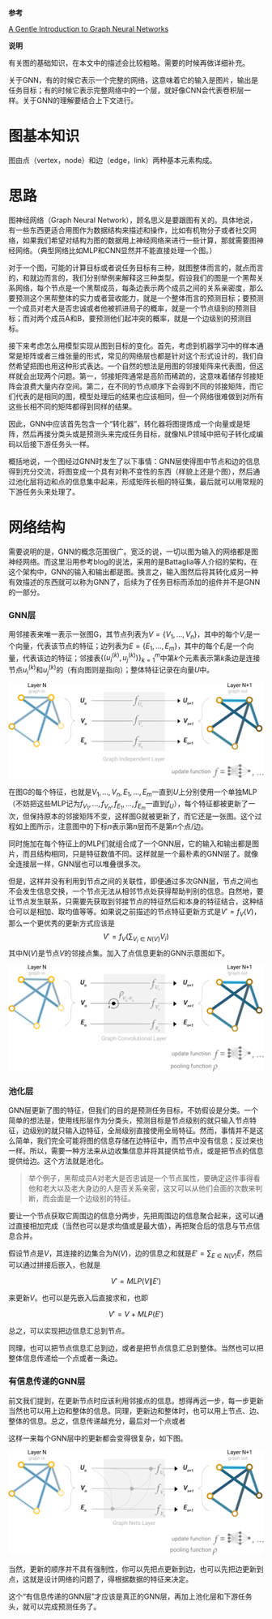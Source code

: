 **参考**

[A Gentle Introduction to Graph Neural Networks](https://distill.pub/2021/gnn-intro/)

**说明**

有关图的基础知识，在本文中的描述会比较粗略。需要的时候再做详细补充。

关于GNN，有的时候它表示一个完整的网络，这意味着它的输入是图片，输出是任务目标；有的时候它表示完整网络中的一个层，就好像CNN会代表卷积层一样。关于GNN的理解要结合上下文进行。

# 图基本知识

图由点（vertex，node）和边（edge，link）两种基本元素构成。

# 思路

图神经网络（Graph Neural Network），顾名思义是要跟图有关的。具体地说，有一些东西更适合用图作为数据结构来描述和操作，比如有机物分子或者社交网络，如果我们希望对结构为图的数据用上神经网络来进行一些计算，那就需要图神经网络。（典型网络比如MLP和CNN显然并不能直接处理一个图。）

对于一个图，可能的计算目标或者说任务目标有三种，就图整体而言的，就点而言的，和就边而言的，我们分别举例来解释这三种类型。假设我们的图是一个黑帮关系网络，每个节点是一个黑帮成员，每条边表示两个成员之间的关系亲密度，那么要预测这个黑帮整体的实力或者营收能力，就是一个整体而言的预测目标；要预测一个成员对老大是否忠诚或者他被抓进局子的概率，就是一个节点级别的预测目标；而对两个成员A和B，要预测他们起冲突的概率，就是一个边级别的预测目标。

接下来考虑怎么用模型实现从图到目标的变化。首先，考虑到机器学习中的样本通常是矩阵或者三维张量的形式，常见的网络层也都是针对这个形式设计的，我们自然希望把图也用这种形式表达。一个自然的想法是用图的邻接矩阵来代表图，但这样就会出现两个问题。第一，邻接矩阵通常是高阶而稀疏的，这意味着储存邻接矩阵会浪费大量内存空间。第二，在不同的节点顺序下会得到不同的邻接矩阵，而它们代表的是相同的图，模型处理后的结果也应该相同，但一个网络很难做到对所有这些长相不同的矩阵都得到同样的结果。

因此，GNN中应该首先包含一个“转化器”，转化器将图提炼成一个向量或是矩阵，然后再接分类头或是预测头来完成任务目标，就像NLP领域中把句子转化成编码以后接下游任务头一样。

概括地说，一个图经过GNN时发生了以下事情：GNN层使得图中节点和边的信息得到充分交流，将图变成一个具有对称不变性的东西（样貌上还是个图），然后通过池化层将边和点的信息集中起来，形成矩阵长相的特征集，最后就可以用常规的下游任务头来处理了。

# 网络结构

需要说明的是，GNN的概念范围很广。宽泛的说，一切以图为输入的网络都是图神经网络。而这里沿用参考blog的说法，采用的是Battaglia等人介绍的架构，在这个架构中，GNN的输入和输出都是图。换言之，输入图然后将其转化成另一种有效描述的东西就可以称为GNN了，后续为了任务目标而添加的组件并不是GNN的一部分。

### GNN层

用邻接表来唯一表示一张图G，其节点列表为$V=\{V_1,...,V_n\}$，其中的每个$V_i$是一个向量，代表该节点的特征；边列表为$E=\{E_1,...,E_m\}$，其中的每个$E_i$是一个向量，代表该边的特征；邻接表$\{(u^{(k)}_i,u^{(k)}_j)\}^m_{k=1}$中第$k$个元素表示第$k$条边是连接节点$u^{(k)}_i$和$u^{(k)}_j$的（有向图则是指向）；整体特征记录在向量$U$中。

![img](img/arch_independent.0efb8ae7.png)

在图G的每个特征，也就是$V_1,...,V_n,E_1,...,E_m$一直到$U$上分别使用一个单独MLP（不妨把这些MLP记为$f_{V_1},...,f_{V_n},f_{E_1},...,f_{E_m}$一直到$f_U$），每个特征都被更新了一次，但保持原本的邻接矩阵不变，这样图G就被更新了，而它还是一张图。这个过程如上图所示，注意图中的下标$n$表示第$n$层而不是第$n$个点/边。

同时施加在每个特征上的MLP们就组合成了一个GNN层，它的输入和输出都是图片，而且结构相同，只是特征数值不同。这样就是一个最朴素的GNN层了。就像全连接层一样，GNN层也可以堆叠很多次。

但是，这样并没有利用到节点之间的关联性，即便通过多次GNN层，节点之间也不会发生信息交换，一个节点无法从相邻节点处获得帮助判别的信息。自然地，要让节点发生联系，只需要先获取到邻接节点的特征然后和本身的特征结合，这种结合可以是相加、取均值等等。如果说之前描述的节点特征更新方式是$V'=f_V(V)$，那么一个更优秀的更新方式应该是
$$
V' = f_V\left(\sum_{V_i \in N(V)} V_i \right)
$$
其中$N(V)$是节点$V$的邻接点集。加入了点信息更新的GNN示意图如下。

![img](img/arch_gcn.40871750.png)

### 池化层

GNN层更新了图的特征，但我们的目的是预测任务目标，不妨假设是分类。一个简单的想法是，使用线形层作为分类头，预测目标是节点级别的就只输入节点特征，边级别的就只输入边特征，全局级别直接使用全局特征。然而，事情并不是这么简单，我们完全可能将图的信息存储在边特征中，而节点中没有信息；反过来也一样。所以，需要一种方法来从边收集信息并将其提供给节点，或是把节点的信息提供给边。这个方法就是池化。

> 举个例子，黑帮成员A对老大是否忠诚是一个节点属性，要确定这件事得看他和老大以及老大身边的人是否关系亲密，这又可以从他们会面的次数来判断，而会面是一个边级别的特征。

要让一个节点获取它周围边的信息分两步，先把周围边的信息聚合起来，这可以通过直接相加完成（当然也可以是求均值或是最大值），再把聚合后的信息与节点信息合并。

假设节点是$V$，其连接的边集合为$N(V)$，边的信息之和就是$E'=\displaystyle\sum_{E\in N(V)} E$，然后可以通过拼接后嵌入，也就是

$$
V'=MLP(V\|E')
$$

来更新$V$。也可以是先嵌入后直接求和，也即

$$
V'=V+MLP(E')
$$

总之，可以实现把边信息汇总到节点。

同理，也可以把节点信息汇总到边，或者是把节点信息汇总到整体。当然也可以把整体信息传递给一个点或者一条边。

### 有信息传递的GNN层

前文我们提到，在更新节点时应该利用邻接点的信息。想得再远一步，每一步更新当然也可以用上边和整体的信息。同理，更新边和整体时，也可以用上节点、边、整体的信息。总之，信息传递越充分，最后对一个点或者

这样一来每个GNN层中的更新都会变得很复杂，如下图。

![img](img/arch_graphnet.b229be6d.png)

当然，更新的顺序并不具有强制性，你可以先把点更新到边，也可以先把边更新到点，这就是设计网络的问题了，得根据数据的特征来决定。

这个“有信息传递的GNN层”才应该是真正的GNN层，再加上池化层和下游任务头，就可以完成预测任务了。

